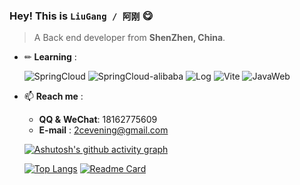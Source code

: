 ### Hey! This is `LiuGang / 阿刚` 😋

> A Back end developer from **ShenZhen, China**.

<a href="https://github.com/anuraghazra/github-readme-stats">
   <img align="right" src="https://github-readme-stats.vercel.app/api?username=cocodx&show_icons=true&theme=buefy&hide_border=true" alt="" /> 
</a>

- ✏ **Learning** :  

  ![SpringCloud](https://img.shields.io/badge/Vue3-%23007ACC.svg?style=for-the-badge&logo=Vue.js&logoColor=white&color=#5aab87)
  ![SpringCloud-alibaba](https://img.shields.io/badge/-springcloud-%2320232a?style=for-the-badge&logo=spring)
  ![Log](https://img.shields.io/badge/-rabbitmq-%23007acc?style=for-the-badge&logo=rabbitmq)
  ![Vite](https://img.shields.io/badge/-springboot-%238976ff?style=for-the-badge&logo=springboot)
  ![JavaWeb](https://img.shields.io/badge/Javaweb-orange?style=for-the-badge&logo=html5&logoColor=white&color=important)

  

- 📫 **Reach me** :  

  - **QQ &** **WeChat**: 18162775609
  - **E-mail** : 2cevening@gmail.com

  [![Ashutosh's github activity graph](https://activity-graph.herokuapp.com/graph?username=cocodx&theme=github-light)](https://github.com/ashutosh00710/github-readme-activity-graph)
  
  [![Top Langs](https://github-readme-stats.vercel.app/api/top-langs/?username=cocodx&layout=compact)](https://github.com/anuraghazra/github-readme-stats)
  [![Readme Card](https://github-readme-stats.vercel.app/api/pin/?username=cocodx&repo=Java-doc)](https://github.com/anuraghazra/github-readme-stats)
